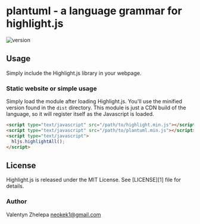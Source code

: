 # plantuml - a language grammar for highlight.js
![version](https://badgen.net/badge/version/0.1.1/green)
## Usage

Simply include the Highlight.js library in your webpage.

### Static website or simple usage

Simply load the module after loading Highlight.js.  You'll use the minified version found in the `dist` directory.  This module is just a CDN build of the language, so it will register itself as the Javascript is loaded.

```html
<script type="text/javascript" src="/path/to/highlight.min.js"></script>
<script type="text/javascript" src="/path/to/plantuml.min.js"></script>
<script type="text/javascript">
  hljs.highlightAll();
</script>
```
## License

Highlight.js is released under the MIT License. See [LICENSE][1] file
for details.

### Author

Valentyn Zhelepa <neokek1@gmail.com>
